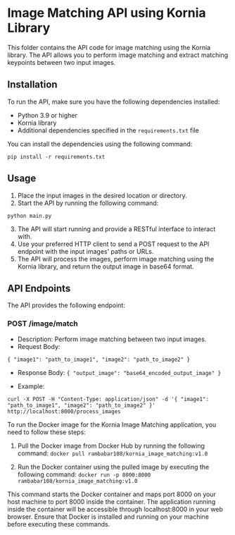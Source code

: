 # Image Matching API using Kornia Library

This folder contains the API code for image matching using the Kornia library. The API allows you to perform image matching and extract matching keypoints between two input images.

## Installation

To run the API, make sure you have the following dependencies installed:

- Python 3.9 or higher
- Kornia library
- Additional dependencies specified in the `requirements.txt` file

You can install the dependencies using the following command:


`
pip install -r requirements.txt
`

## Usage

1. Place the input images in the desired location or directory.
2. Start the API by running the following command:

`
python main.py
`

3. The API will start running and provide a RESTful interface to interact with.
4. Use your preferred HTTP client to send a POST request to the API endpoint with the input images' paths or URLs.
5. The API will process the images, perform image matching using the Kornia library, and return the output image in base64 format.

## API Endpoints

The API provides the following endpoint:

### POST /image/match

- Description: Perform image matching between two input images.
- Request Body:

`
{
"image1": "path_to_image1",
"image2": "path_to_image2"
}
`

- Response Body:
`
{
"output_image": "base64_encoded_output_image"
}
`

- Example:

`
curl -X POST -H "Content-Type: application/json" -d '{
"image1": "path_to_image1",
"image2": "path_to_image2"
}' http://localhost:8000/process_images
`

To run the Docker image for the Kornia Image Matching application, you need to follow these steps:
1. Pull the Docker image from Docker Hub by running the following command:
`
docker pull rambabar108/kornia_image_matching:v1.0
`

2. Run the Docker container using the pulled image by executing the following command:
`
docker run -p 8000:8000 rambabar108/kornia_image_matching:v1.0
`

This command starts the Docker container and maps port 8000 on your host machine to port 8000 inside the container. The application running inside the container will be accessible through localhost:8000 in your web browser.
Ensure that Docker is installed and running on your machine before executing these commands.
